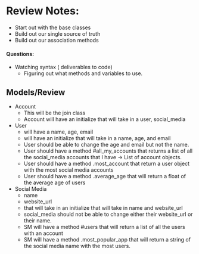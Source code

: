 # Review Notes: 
- Start out with the base classes
- Build out our single source of truth
- Build out our association methods

#### Questions:
- Watching syntax ( deliverables to code)
    - Figuring out what methods and variables to use.

## Models/Review
- Account
    - This will be the join class
    - Account will have an initialize that will take in a user, social_media
- User
    - will have a name, age, email
    - will have an initialize that will take in a name, age, and email
    - User should be able to change the age and email but not the name.
    - User should have a method #all_my_accounts that returns a list of all the social_media accounts that I have -> List of account objects.
    - User should have a method .most_account that return a user object with the most social media accounts
    - User should have a method .average_age that will return a float of the average age of users
- Social Media
    - name
    - website_url
    - that will take in an initialize that will take in name and website_url
    - social_media should not be able to change either their website_url or their name.
    - SM will have a method #users that will return a list of all the users with an account
    - SM will have a method .most_popular_app that will return a string of the social media name with the most users.



